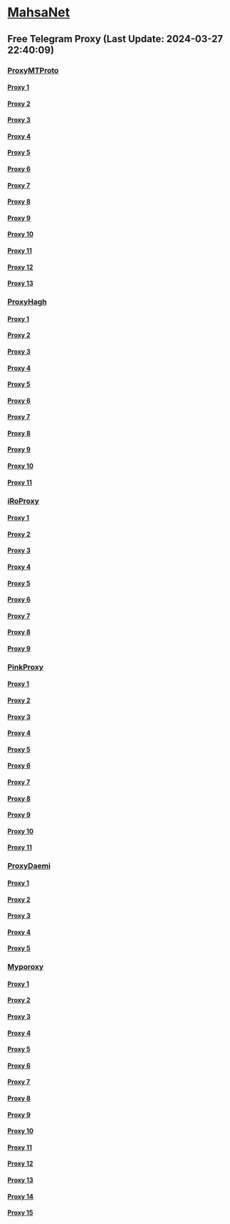 
# [MahsaNet](https://t.me/mahsa_net)
## Free Telegram Proxy (Last Update: 2024-03-27 22:40:09)
### [ProxyMTProto](https://t.me/ProxyMTProto)
#### [Proxy 1](tg://proxy?server=37.27.28.80&port=8085&secret=FgMBAgABAAH8AwOG4kw63Q%3D%3D)
#### [Proxy 2](tg://proxy?server=91.107.143.75&port=443&secret=3fQ1mpsyX_HR5QhN8OD3U3s)
#### [Proxy 3](tg://proxy?server=142.132.166.2&port=443&secret=3fQ1mpsyX_HR5QhN8OD3U3s)
#### [Proxy 4](tg://proxy?server=89.35.131.45&port=8085&secret=FgMBAgABAAH8AwOG4kw63Q%3D%3D)
#### [Proxy 5](tg://proxy?server=89.35.131.23&port=8085&secret=FgMBAgABAAH8AwOG4kw63Q%3D%3D)
#### [Proxy 6](tg://proxy?server=89.35.131.25&port=8085&secret=FgMBAgABAAH8AwOG4kw63Q%3D%3D)
#### [Proxy 7](tg://proxy?server=89.35.131.32&port=8085&secret=FgMBAgABAAH8AwOG4kw63Q%3D%3D)
#### [Proxy 8](tg://proxy?server=49.13.159.91&port=4443&secret=FgMBAgABAAH8AwOG4kw63Q%3D%3D)
#### [Proxy 9](tg://proxy?server=94.130.169.92&port=4443&secret=FgMBAgABAAH8AwOG4kw63Q%3D%3D)
#### [Proxy 10](tg://proxy?server=DODGE-JEEP.IR.963-dodge-amf.com-rullet.CoM.iR.graysea.tK-ml.alert-GL-Tk.co.Uk.power-shell.sbs.&port=3443&secret=FgMBAgABAAH8AwOG4kw63Q==)
#### [Proxy 11](tg://proxy?server=64.52.81.80&port=3443&secret=FgMBAgABAAH8AwOG4kw63Q%3D%3D)
#### [Proxy 12](tg://proxy?server=INTHEN-AMEO.FG-ODHEL.OO.4813-cilo-nhj.org-pabje.org.ir.irhashtash.ml-pz.cfd-hb-pu.co.uk.blOs-0iks.inFo.&port=7443&secret=FgMBAgABAAH8AwOG4kw63Q%3D%3D)
#### [Proxy 13](tg://proxy?server=BESTPI-NGIN.TH-ETELE.GR.4813-cilo-nhj.org-pabje.org.ir.irhashtash.ml-pz.cfd-hb-pu.co.uk.blOs-1iks.inFo.&port=7443&secret=FgMBAgABAAH8AwOG4kw63Q%3D%3D)
### [ProxyHagh](https://t.me/ProxyHagh)
#### [Proxy 1](tg://proxy?server=65.21.70.131&port=8280&secret=FgMBAgABAAH8AwOG4kw63Q%3D%3D)
#### [Proxy 2](tg://proxy?server=65.21.70.131&port=8280&secret=FgMBAgABAAH8AwOG4kw63Q%3D%3D)
#### [Proxy 3](tg://proxy?server=65.21.70.131&port=8280&secret=FgMBAgABAAH8AwOG4kw63Q%3D%3D)
#### [Proxy 4](tg://proxy?server=65.21.70.131&port=8280&secret=FgMBAgABAAH8AwOG4kw63Q%3D%3D)
#### [Proxy 5](tg://proxy?server=65.21.70.131&port=8280&secret=FgMBAgABAAH8AwOG4kw63Q%3D%3D)
#### [Proxy 6](tg://proxy?server=65.21.70.131&port=8280&secret=FgMBAgABAAH8AwOG4kw63Q%3D%3D)
#### [Proxy 7](tg://proxy?server=65.21.70.131&port=8280&secret=FgMBAgABAAH8AwOG4kw63Q%3D%3D)
#### [Proxy 8](tg://proxy?server=65.21.70.131&port=8280&secret=FgMBAgABAAH8AwOG4kw63Q%3D%3D)
#### [Proxy 9](tg://proxy?server=65.21.70.131&port=8280&secret=FgMBAgABAAH8AwOG4kw63Q%3D%3D)
#### [Proxy 10](tg://proxy?server=65.21.70.131&port=8280&secret=FgMBAgABAAH8AwOG4kw63Q%3D%3D)
#### [Proxy 11](tg://proxy?server=65.21.70.131&port=8280&secret=FgMBAgABAAH8AwOG4kw63Q%3D%3D)
### [iRoProxy](https://t.me/iRoProxy)
#### [Proxy 1](tg://proxy?server=195.201.196.26&port=6&secret=FgMBAgABAAH8AwOG4kw63Q%3D%3D)
#### [Proxy 2](tg://proxy?server=178.63.67.28&port=6&secret=FgMBAgABAAH8AwOG4kw63Q%3D%3D)
#### [Proxy 3](tg://proxy?server=176.9.39.108&port=250&secret=FgMBAgABAAH8AwOG4kw63Q%3D%3D)
#### [Proxy 4](tg://proxy?server=195.201.164.89&port=250&secret=FgMBAgABAAH8AwOG4kw63Q%3D%3D)
#### [Proxy 5](tg://proxy?server=176.9.238.184&port=250&secret=FgMBAgABAAH8AwOG4kw63Q%3D%3D)
#### [Proxy 6](tg://proxy?server=212.32.229.235&port=250&secret=FgMBAgABAAH8AwOG4kw63Q%3D%3D)
#### [Proxy 7](tg://proxy?server=159.69.62.58&port=250&secret=FgMBAgABAAH8AwOG4kw63Q%3D%3D)
#### [Proxy 8](tg://proxy?server=178.63.89.151&port=250&secret=FgMBAgABAAH8AwOG4kw63Q%3D%3D)
#### [Proxy 9](tg://proxy?server=146.59.237.114&port=250&secret=FgMBAgABAAH8AwOG4kw63Q%3D%3D)
### [PinkProxy](https://t.me/PinkProxy)
#### [Proxy 1](tg://proxy?server=144.76.58.242&port=4045&secret=FgMBAgABAAH8AwOG4kw63Q==)
#### [Proxy 2](tg://proxy?server=168.119.183.110&port=4045&secret=FgMBAgABAAH8AwOG4kw63Q==)
#### [Proxy 3](tg://proxy?server=116.202.25.125&port=4045&secret=FgMBAgABAAH8AwOG4kw63Q==)
#### [Proxy 4](tg://proxy?server=49.13.7.32&port=4045&secret=FgMBAgABAAH8AwOG4kw63Q==)
#### [Proxy 5](tg://proxy?server=116.202.99.201&port=4045&secret=FgMBAgABAAH8AwOG4kw63Q==)
#### [Proxy 6](tg://proxy?server=49.13.133.175&port=4045&secret=FgMBAgABAAH8AwOG4kw63Q==)
#### [Proxy 7](tg://proxy?server=49.13.133.175&port=4045&secret=FgMBAgABAAH8AwOG4kw63Q==)
#### [Proxy 8](tg://proxy?server=49.13.89.91&port=4045&secret=FgMBAgABAAH8AwOG4kw63Q==)
#### [Proxy 9](tg://proxy?server=116.202.162.14&port=4045&secret=FgMBAgABAAH8AwOG4kw63Q==)
#### [Proxy 10](tg://proxy?server=176.9.151.20&port=4045&secret=FgMBAgABAAH8AwOG4kw63Q==)
#### [Proxy 11](tg://proxy?server=5.9.57.250&port=4045&secret=FgMBAgABAAH8AwOG4kw63Q==)
### [ProxyDaemi](https://t.me/ProxyDaemi)
#### [Proxy 1](tg://proxy?server=49.13.204.96&port=610&secret=FgMBAgABAAH8AwOG4kw63Q==)
#### [Proxy 2](tg://proxy?server=77.238.247.12&port=443&secret=7hYDAQIAAQAB_AMDhuJMOt1zMTAxLmRpdmFyY2RuLmNvbRYDAQIAAQABAAAAAAAAAAAAAAAAAAAAAAAAQAAAAAAAAAAAAAAAAAAAAAAAAAA)
#### [Proxy 3](tg://proxy?server=px.amirenzo.com&port=443&secret=ddb52529959fb03d1d9103c9e49beb8c53)
#### [Proxy 4](tg://proxy?server=px.amirenzo.com&port=443&secret=eeb52529959fb03d1d9103c9e49beb8c5373332e616d617a6f6e6177732e636f6d)
#### [Proxy 5](tg://proxy?server=px.amirenzo.com&port=443&secret=7rUlKZWfsD0dkQPJ5JvrjFNzMy5hbWF6b25hd3MuY29t)
### [Myporoxy](https://t.me/Myporoxy)
#### [Proxy 1](tg://proxy?server=cloudflare.com.nokia.com.co.uk.do_yo.want_to.clash_with.this.www.microsoft.com.there_is_no.place_like.localhost.www.bing.com.count_with_me.cyou.net.digikala.com.msn.com.bsi.ir.enamad.now_sudo.again_to_fight.everyone.i_am.the_internet.public-network.sbs.&port=2040&secret=FpABAiIBhwH8AwOG42xL3Q==)
#### [Proxy 2](tg://proxy?server=cloudflare.com.nokia.com.co.uk.do_yo.want_to.clash_with.this.www.microsoft.com.there_is_no.place_like.localhost.www.bing.com.count_with_me.cyou.net.digikala.com.msn.com.bsi.ir.now_sudo.again_to_fight.everyone.i_am.the_internet.mr-rango.sbs.&port=8770&secret=FpABAiIBhwH8AwOG42xL3Q==)
#### [Proxy 3](tg://proxy?server=cloudflare.com.nokia.com.co.uk.do_yo.want_to.clash_with.this.www.microsoft.com.there_is_no.place_like.localhost.www.bing.com.count_with_me.cyou.net.digikala.com.msn.com.bsi.ir.enamad.ir.now_sudo.again_to_fight.everyone.i_am.the_internet.voxin-moxin.sbs.&port=1201&secret=FpABAiIBhwH8AwOG42xL3Q==)
#### [Proxy 4](tg://proxy?server=cloudflare.com.nokia.com.co.uk.do_yo.want_to.clash_with.this.www.microsoft.com.there_is_no.place_like.localhost.www.bing.com.count_with_me.cyou.net.digikala.com.msn.com.bsi.ir.now_sudo.again_to_fight.everyone.i_am.the_internet.acrtros-barobas.sbs.&port=4550&secret=FpABAiIBhwH8AwOG42xL3Q==)
#### [Proxy 5](tg://proxy?server=cloudflare.com.nokia.com.co.uk.do_yo.want_to.clash_with.this.www.microsoft.com.there_is_no.place_like.localhost.www.bing.com.count_with_me.cyou.net.digikala.com.msn.com.bsi.ir.enamad.ir.now_sudo.again_to_fight.everyone.i_am.the_internet.regdal-cats.sbs.&port=7667&secret=FpABAiIBhwH8AwOG42xL3Q==)
#### [Proxy 6](tg://proxy?server=195.74.93.5&port=6550&secret=FpABAiIBhwH8AwOG42xL3Q==)
#### [Proxy 7](tg://proxy?server=cloudflare.com.nokia.com.co.uk.do_yo.want_to.clash_with.this.www.microsoft.com.there_is_no.place_like.localhost.www.bing.com.count_with_me.cyou.net.digikala.com.msn.com.bsi.ir.now_sudo.again_to_fight.everyone.i_am.the_internet.mr-rango.sbs.&port=8770&secret=FpABAiIBhwH8AwOG42xL3Q==)
#### [Proxy 8](tg://proxy?server=cloudflare.com.nokia.com.co.uk.do_yo.want_to.clash_with.this.www.microsoft.com.there_is_no.place_like.localhost.www.bing.com.count_with_me.cyou.net.digikala.com.msn.com.bsi.ir.enamad.ir.now_sudo.again_to_fight.everyone.i_am.the_internet.voxin-moxin.sbs.&port=1201&secret=FpABAiIBhwH8AwOG42xL3Q==)
#### [Proxy 9](tg://proxy?server=cloudflare.com.nokia.com.co.uk.do_yo.want_to.clash_with.this.www.microsoft.com.there_is_no.place_like.localhost.www.bing.com.count_with_me.cyou.net.digikala.com.msn.com.bsi.ir.now_sudo.again_to_fight.everyone.i_am.the_internet.acrtros-barobas.sbs.&port=4550&secret=FpABAiIBhwH8AwOG42xL3Q==)
#### [Proxy 10](tg://proxy?server=cloudflare.com.nokia.com.co.uk.do_yo.want_to.clash_with.this.www.microsoft.com.there_is_no.place_like.localhost.www.bing.com.count_with_me.cyou.net.digikala.com.msn.com.bsi.ir.enamad.ir.now_sudo.again_to_fight.everyone.i_am.the_internet.regdal-cats.sbs.&port=7667&secret=FpABAiIBhwH8AwOG42xL3Q==)
#### [Proxy 11](tg://proxy?server=cloudflare.com.nokia.com.co.uk.do_yo.want_to.clash_with.this.www.microsoft.com.there_is_no.place_like.localhost.www.bing.com.count_with_me.cyou.net.digikala.com.msn.com.bsi.ir.enamad.now_sudo.again_to_fight.everyone.i_am.the_internet.public-network.sbs.&port=2040&secret=FpABAiIBhwH8AwOG42xL3Q==)
#### [Proxy 12](tg://proxy?server=cloudflare.com.nokia.com.co.uk.do_yo.want_to.clash_with.this.www.microsoft.com.there_is_no.place_like.localhost.www.bing.com.count_with_me.cyou.net.digikala.com.msn.com.bsi.ir.now_sudo.again_to_fight.everyone.i_am.the_internet.mr-rango.sbs.&port=8770&secret=FpABAiIBhwH8AwOG42xL3Q==)
#### [Proxy 13](tg://proxy?server=cloudflare.com.nokia.com.co.uk.do_yo.want_to.clash_with.this.www.microsoft.com.there_is_no.place_like.localhost.www.bing.com.count_with_me.cyou.net.digikala.com.msn.com.bsi.ir.enamad.ir.now_sudo.again_to_fight.everyone.i_am.the_internet.voxin-moxin.sbs.&port=1201&secret=FpABAiIBhwH8AwOG42xL3Q==)
#### [Proxy 14](tg://proxy?server=195.74.93.5&port=6550&secret=FpABAiIBhwH8AwOG42xL3Q==)
#### [Proxy 15](tg://proxy?server=cloudflare.com.nokia.com.co.uk.do_yo.want_to.clash_with.this.www.microsoft.com.there_is_no.place_like.localhost.www.bing.com.count_with_me.cyou.net.digikala.com.msn.com.bsi.ir.now_sudo.again_to_fight.everyone.i_am.the_internet.mr-rango.sbs.&port=8770&secret=FpABAiIBhwH8AwOG42xL3Q==)

    